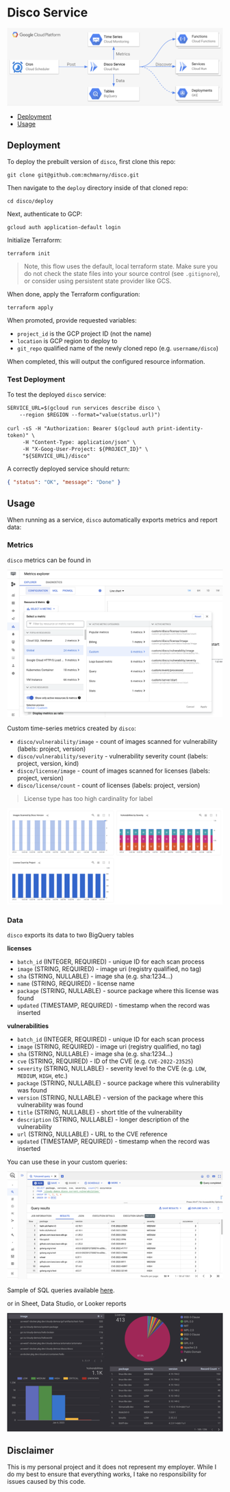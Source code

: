 # Disco Service

![](../etc/img/diagram.png)

* [Deployment](#deployment)
* [Usage](#usage)

## Deployment
  
To deploy the prebuilt version of `disco`, first clone this repo:

```shell
git clone git@github.com:mchmarny/disco.git
```

Then navigate to the `deploy` directory inside of that cloned repo:

```shell
cd disco/deploy
```

Next, authenticate to GCP:

```shell
gcloud auth application-default login
```

Initialize Terraform: 

```shell
terraform init
```

> Note, this flow uses the default, local terraform state. Make sure you do not check the state files into your source control (see `.gitignore`), or consider using persistent state provider like GCS.

When done, apply the Terraform configuration:

```shell
terraform apply
```

When promoted, provide requested variables:

* `project_id` is the GCP project ID (not the name)
* `location` is GCP region to deploy to
* `git_repo` qualified name of the newly cloned repo (e.g. `username/disco`)

When completed, this will output the configured resource information. 

### Test Deployment

To test the deployed `disco` service:

```shell
SERVICE_URL=$(gcloud run services describe disco \
    --region $REGION --format="value(status.url)")

curl -sS -H "Authorization: Bearer $(gcloud auth print-identity-token)" \
     -H "Content-Type: application/json" \
     -H "X-Goog-User-Project: ${PROJECT_ID}" \
     "${SERVICE_URL}/disco"
```

A correctly deployed service should return: 

```json
{ "status": "OK", "message": "Done" }
```

## Usage

When running as a service, `disco` automatically exports metrics and report data:

### Metrics

`disco` metrics can be found in 

![](../etc/img/metric-explore.png)

Custom time-series metrics created by `disco`:

* `disco/vulnerability/image` - count of images scanned for vulnerability (labels: project, version)
* `disco/vulnerability/severity` - vulnerability severity count (labels: project, version, kind)
* `disco/license/image` - count of images scanned for licenses (labels: project, version)
* `disco/license/count` - count of licenses (labels: project, version)

> License type has too high cardinality for label 

![](../etc/img/metrics.png)

### Data

`disco` exports its data to two BigQuery tables

**licenses**

* `batch_id` (INTEGER, REQUIRED) - unique ID for each scan process
* `image`	(STRING, REQUIRED) - image uri (registry qualified, no tag)
* `sha`	(STRING, NULLABLE) - image sha (e.g. sha:1234...)
* `name` (STRING, REQUIRED) - license name 
* `package` (STRING, NULLABLE) - source package where this license was found
* `updated` (TIMESTAMP, REQUIRED) - timestamp when the record was inserted

**vulnerabilities**

* `batch_id` (INTEGER, REQUIRED) - unique ID for each scan process
* `image`	(STRING, REQUIRED) - image uri (registry qualified, no tag)
* `sha`	(STRING, NULLABLE) - image sha (e.g. sha:1234...)
* `cve`	(STRING, REQUIRED) - ID of the CVE (e.g. `CVE-2022-23525`)
* `severity` (STRING, NULLABLE) - severity level fo the CVE (e.g. `LOW`, `MEDIUM`, `HIGH`, etc.)
* `package` (STRING, NULLABLE) - source package where this vulnerability was found
* `version` (STRING, NULLABLE) - version of the package where this vulnerability was found
* `title`	(STRING, NULLABLE) - short title of the vulnerability
* `description` (STRING, NULLABLE) - longer description of the vulnerability
* `url`	(STRING, NULLABLE) - URL to the CVE reference
* `updated` (TIMESTAMP, REQUIRED) - timestamp when the record was inserted

You can use these in your custom queries: 

![](../etc/img/query.png)

Sample of SQL queries available [here](QUERIES.md).

or in Sheet, Data Studio, or Looker reports 

![](../etc/img/dashboard.png)

## Disclaimer

This is my personal project and it does not represent my employer. While I do my best to ensure that everything works, I take no responsibility for issues caused by this code.
